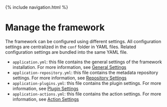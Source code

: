 {% include navigation.html %}

# Manage the framework

The framework can be configured using different settings. All configuration settings are centralized in the `conf` folder in YAML files. Related configuration settings are bundled into the same YAML file.
* `application.yml`: this file contains the general settings of the framework installation. For more information, see [General Settings](/{{site.repository}}/pages/manage/generalsettings.html)
* `application-repository.yml`: this file contains the metadata repository settings. For more information, see [Repository Settings](/{{site.repository}}/pages/manage/repositorysettings.html) 
* `application-plugins.yml`: this file contains the plugin settings. For more information, see [Plugin Settings](/{{site.repository}}/pages/manage/pluginsettings.html) 
* `application-actions.yml`: this file contains the action settings. For more information, see [Action Settings](/{{site.repository}}/pages/manage/actionsettings.html)

